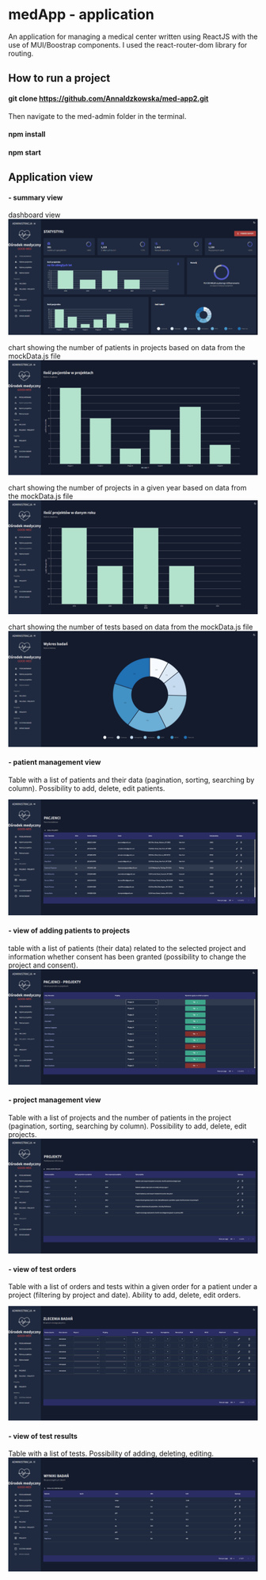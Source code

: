 # medApp - application



An application for managing a medical center written using ReactJS with the use of MUI/Boostrap components.
I used the react-router-dom library for routing.

## How to run a project

#### git clone https://github.com/AnnaIdzkowska/med-app2.git

Then navigate to the med-admin folder in the terminal.

#### npm install
#### npm start


## Application view
#### - summary view
dashboard view
![](images/Zrzut1.png)

chart showing the number of patients in projects based on data from the mockData.js file
![](images/Zrzut2.png)

chart showing the number of projects in a given year based on data from the mockData.js file
![](images/Zrzut3.png)

chart showing the number of tests based on data from the mockData.js file
![](images/Zrzut4.png)

#### - patient management view

Table with a list of patients and their data (pagination, sorting, searching by column). Possibility to add, delete, edit patients.

![](images/Zrzut5.png)
#### - view of adding patients to projects
table with a list of patients (their data) related to the selected project and information whether consent has been granted (possibility to change the project and consent).
![](images/Zrzut6.png)
#### - project management view

Table with a list of projects and the number of patients in the project (pagination, sorting, searching by column). Possibility to add, delete, edit projects.
![](images/Zrzut7.png)

#### - view of test orders

Table with a list of orders and tests within a given order for a patient under a project (filtering by project and date). Ability to add, delete, edit orders.

![](images/Zrzut8.png)
#### - view of test results

Table with a list of tests. Possibility of adding, deleting, editing.
![](images/Zrzut9.png)
